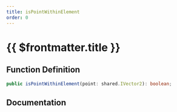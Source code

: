 ```yaml
---
title: isPointWithinElement
order: 0
---
```


# {{ $frontmatter.title }}

## Function Definition

```ts
public isPointWithinElement(point: shared.IVector2): boolean;
```

## Documentation

<!--@include: ./parts/isPointWithinElement.md-->
